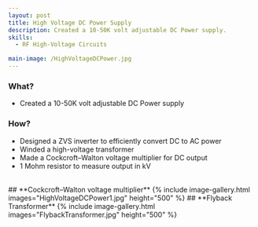 ```yaml
---
layout: post
title: High Voltage DC Power Supply
description: Created a 10-50K volt adjustable DC Power supply.
skills: 
  - RF High-Voltage Circuits

main-image: /HighVoltageDCPower.jpg
---
```


### **What?**
 - Created a 10-50K volt adjustable DC Power supply

### **How?**
- Designed a ZVS inverter to efficiently convert DC to AC power
- Winded a high-voltage transformer
- Made a Cockcroft–Walton voltage multiplier for DC output
- 1 Mohm resistor to measure output in kV


<br>
## **Cockcroft–Walton voltage multiplier**
{% include image-gallery.html images="HighVoltageDCPower1.jpg" height="500" %}
## **Flyback Transformer**
{% include image-gallery.html images="FlybackTransformer.jpg" height="500" %}
